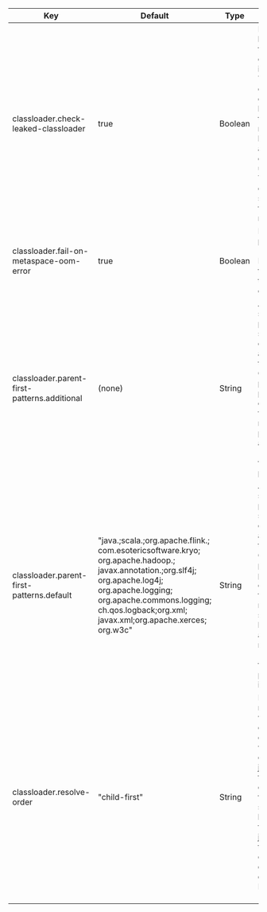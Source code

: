 | Key | Default | Type | Description |
|-----|---------|------|-------------|
| classloader.check-leaked-classloader | true | Boolean | Fails attempts at loading classes if the user classloader of a job is used after it has terminated.<br />This is usually caused by the classloader being leaked by lingering threads or misbehaving libraries, which may also result in the classloader being used by other jobs.<br />This check should only be disabled if such a leak prevents further jobs from running. |
| classloader.fail-on-metaspace-oom-error | true | Boolean | Fail Flink JVM processes if 'OutOfMemoryError: Metaspace' is thrown while trying to load a user code class. |
| classloader.parent-first-patterns.additional | (none) | String | A (semicolon-separated) list of patterns that specifies which classes should always be resolved through the parent ClassLoader first. A pattern is a simple prefix that is checked against the fully qualified class name. These patterns are appended to "classloader.parent-first-patterns.default". |
| classloader.parent-first-patterns.default | "java.;<wbr>scala.;<wbr>org.apache.flink.;<wbr>com.esotericsoftware.kryo;<wbr>org.apache.hadoop.;<wbr>javax.annotation.;<wbr>org.slf4j;<wbr>org.apache.log4j;<wbr>org.apache.logging;<wbr>org.apache.commons.logging;<wbr>ch.qos.logback;<wbr>org.xml;<wbr>javax.xml;<wbr>org.apache.xerces;<wbr>org.w3c" | String | A (semicolon-separated) list of patterns that specifies which classes should always be resolved through the parent ClassLoader first. A pattern is a simple prefix that is checked against the fully qualified class name. This setting should generally not be modified. To add another pattern we recommend to use "classloader.parent-first-patterns.additional" instead. |
| classloader.resolve-order | "child-first" | String | Defines the class resolution strategy when loading classes from user code, meaning whether to first check the user code jar ("child-first") or the application classpath ("parent-first"). The default settings indicate to load classes first from the user code jar, which means that user code jars can include and load different dependencies than Flink uses (transitively). |
